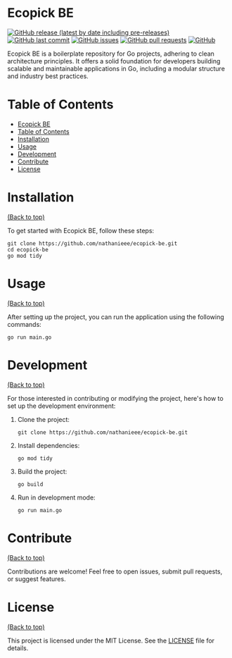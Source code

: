 
# Ecopick BE

[![GitHub release (latest by date including pre-releases)](https://img.shields.io/github/v/release/nathanieee/ecopick-be?include_prereleases)](https://github.com/nathanieee/ecopick-be/releases)
[![GitHub last commit](https://img.shields.io/github/last-commit/nathanieee/ecopick-be)](https://github.com/nathanieee/ecopick-be/commits)
[![GitHub issues](https://img.shields.io/github/issues-raw/nathanieee/ecopick-be)](https://github.com/nathanieee/ecopick-be/issues)
[![GitHub pull requests](https://img.shields.io/github/issues-pr/nathanieee/ecopick-be)](https://github.com/nathanieee/ecopick-be/pulls)
[![GitHub](https://img.shields.io/github/license/nathanieee/ecopick-be)](https://github.com/nathanieee/ecopick-be/blob/main/LICENSE)

Ecopick BE is a boilerplate repository for Go projects, adhering to clean architecture principles. It offers a solid foundation for developers building scalable and maintainable applications in Go, including a modular structure and industry best practices.

# Table of Contents

- [Ecopick BE](#ecopick-be)
- [Table of Contents](#table-of-contents)
- [Installation](#installation)
- [Usage](#usage)
- [Development](#development)
- [Contribute](#contribute)
- [License](#license)

# Installation
[(Back to top)](#table-of-contents)

To get started with Ecopick BE, follow these steps:

```shell
git clone https://github.com/nathanieee/ecopick-be.git
cd ecopick-be
go mod tidy
```

# Usage
[(Back to top)](#table-of-contents)

After setting up the project, you can run the application using the following commands:

```shell
go run main.go
```

# Development
[(Back to top)](#table-of-contents)

For those interested in contributing or modifying the project, here's how to set up the development environment:

1. Clone the project:
    ```shell
    git clone https://github.com/nathanieee/ecopick-be.git
    ```

2. Install dependencies:
    ```shell
    go mod tidy
    ```

3. Build the project:
    ```shell
    go build
    ```

4. Run in development mode:
    ```shell
    go run main.go
    ```

# Contribute
[(Back to top)](#table-of-contents)

Contributions are welcome! Feel free to open issues, submit pull requests, or suggest features.

# License
[(Back to top)](#table-of-contents)

This project is licensed under the MIT License. See the [LICENSE](./LICENSE) file for details.